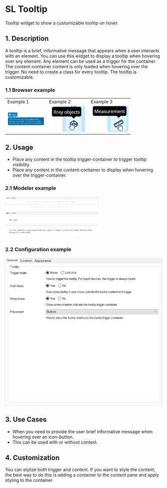 # SL Tooltip

Tooltip widget to show a customizable tooltip on hover.

## 1\. Description

A tooltip is a brief, informative message that appears when a user interacts with an element. You can use this widget to display a tooltip when hovering over any element. Any element can be used as a trigger for the container. The content-container content is only loaded when hovering over the trigger. No need to create a class for every tooltip. The tooltip is customizable.

### 1.1 Browser example

<table><tbody><tr><td>Example 1</td><td>Example 2</td><td>Example 3</td></tr><tr><td><img src="https://raw.githubusercontent.com/simplylogicninjas/sl-widget-tooltip/main/docs/images/tooltip_browser_example.png" width="120"></td><td><img src="https://raw.githubusercontent.com/simplylogicninjas/sl-widget-tooltip/main/docs/images/tooltip_browser_example2.png" width="120"></td><td><img src="https://raw.githubusercontent.com/simplylogicninjas/sl-widget-tooltip/main/docs/images/tooltip_browser_example3.png" width="120"></td></tr></tbody></table>

## 2\. Usage

* Place any content in the tooltip trigger-container to trigger tooltip visibility.
* Place any content in the content-container to display when hovering over the trigger-container.

### 2.1 Modeler example

<img src="https://raw.githubusercontent.com/simplylogicninjas/sl-widget-tooltip/main/docs/images/tooltip_modeler_example.png" width="300">
<img src="https://raw.githubusercontent.com/simplylogicninjas/sl-widget-tooltip/main/docs/images/tooltip_modeler_example_filled.png" width="300">

### 2.2 Configuration example

<img src="https://raw.githubusercontent.com/simplylogicninjas/sl-widget-tooltip/main/docs/images/tooltip_general_tab.png" width="600">

## 3\. Use Cases
* When you need to provide the user brief informative message when hovering over an icon-button.
* This can be used with or without context.

## 4\. Customization

You can stylize both trigger and content. If you want to style the content, the best way to do this is adding a container to the content pane and apply styling to the container.
